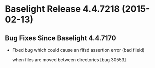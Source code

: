 # Baselight Release 4.4.7218 (2015-02-13)



## Bug Fixes Since Baselight 4.4.7170

*   Fixed bug which could cause an flfsd assertion error (bad fileid)

    when files are moved between directories \[bug 30553]
